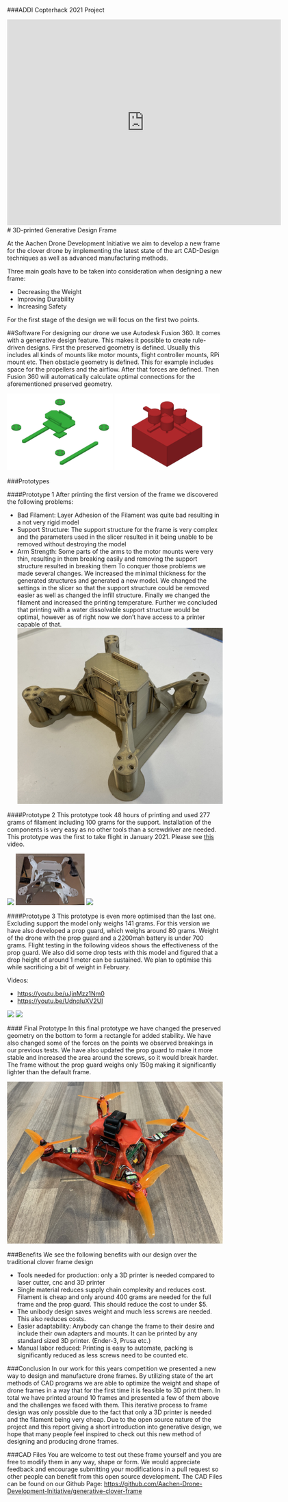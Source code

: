 ###ADDI Copterhack 2021 Project


<iframe width="640" height="480" src="https://www.youtube.com/embed/EAGNmtpuTDc" frameborder="0" allow="accelerometer; autoplay; encrypted-media; gyroscope; picture-in-picture" allowfullscreen></iframe>
# 3D-printed Generative Design Frame

At the Aachen Drone Development Initiative we aim to develop a new frame for the clover drone by implementing the latest state of the art CAD-Design techniques as well as advanced manufacturing methods.

Three main goals have to be taken into consideration when designing a new frame:
- Decreasing the Weight
- Improving Durability
- Increasing Safety 

For the first stage of the design we will focus on the first two points.

##Software
For designing our drone we use Autodesk Fusion 360. It comes with a generative design feature. This makes it possible to create rule-driven designs. First the preserved geometry is defined. Usually this includes all kinds of mounts like motor mounts, flight controller mounts, RPi mount etc. Then obstacle geometry is defined. This for example includes space for the propellers and the airflow. After that forces are defined. Then Fusion 360 will automatically calculate optimal connections for the aforementioned preserved geometry.

<p float="left">
  <img src="../assets/generative-design-frame/preservedgeometry.png" width="49%" />
  <img src="../assets/generative-design-frame/obstacle.png" width="49%" /> 
  
</p>
###Prototypes

####Prototype 1
After printing the first version of the frame we discovered the following problems:
- Bad Filament: Layer Adhesion of the Filament was quite bad resulting in a not very rigid model
- Support Structure: The support structure for the frame is very complex and the parameters used in the slicer resulted in it being unable to be removed without destroying the model
- Arm Strength: Some parts of the arms to the motor mounts were very thin, resulting in them breaking easily and removing the support structure resulted in breaking them
To conquer those problems we made several changes. We increased the minimal thickness for the generated structures and generated a new model. We changed the settings in the slicer so that the support structure could be removed easier as well as changed the infill structure. Finally we changed the filament and increased the printing temperature. Further we concluded that printing with a water dissolvable support structure would be optimal, however as of right now we don’t have access to a printer capable of that.
![Prototype 1](../assets/generative-design-frame/p1.JPG)

####Prototype 2
This prototype took 48 hours of printing and used 277 grams of filament including 100 grams for the support. Installation of the components is very easy as no other tools than a screwdriver are needed. This prototype was the first to take flight in January 2021. Please see [this](https://youtu.be/M4f8_JmJADM) video.
<p float="left">
  <img src="../assets/generative-design-frame/p21.png" width="32%" />
  <img src="../assets/generative-design-frame/p22.png" width="32%" /> 
  <img src="../assets/generative-design-frame/p23.png" width="32%" /> 
</p>
####Prototype 3
This prototype is even more optimised than the last one. Excluding support the model only weighs 141 grams. For this version we have also developed a prop guard, which weighs around 80 grams. Weight of the drone with the prop guard and a 2200mah battery is under 700 grams. Flight testing in the following videos shows the effectiveness of the prop guard. We also did some drop tests with this model and figured that a drop height of around 1 meter can be sustained. We plan to optimise this while sacrificing a bit of weight in February.

Videos:
- https://youtu.be/uJjnMzz1Nm0 
- https://youtu.be/UdnqIuXV2UI

<p float="left">
  <img src="../assets/generative-design-frame/p31.png" width="49%" />
  <img src="../assets/generative-design-frame/p32.png" width="49%" /> 
  
</p>
#### Final Prototype
In this final prototype we have changed the preserved geometry on the bottom to form a rectangle for added stability. We have also changed some of the forces on the points we observed breakings in our previous tests. We have also updated the prop guard to make it more stable and increased the area around the screws, so it would break harder. The frame without the prop guard weighs only 150g making it significantly lighter than the default frame.

![final prototype](../assets/generative-design-frame/f.JPG)

###Benefits
We see the following benefits with our design over the traditional clover frame design
- Tools needed for production: only a 3D printer is needed compared to laser cutter, cnc and 3D printer
- Single material reduces supply chain complexity and reduces cost. Filament is cheap and only around 400 grams are needed for the full frame and the prop guard. This should reduce the cost to under $5.
- The unibody design saves weight and much less screws are needed. This also reduces costs.
- Easier adaptability: Anybody can change the frame to their desire and include their own adapters and mounts. It can be printed by any standard sized 3D printer. (Ender-3, Prusa etc.)
- Manual labor reduced: Printing is easy to automate, packing is significantly reduced as less screws need to be counted etc.

###Conclusion
In our work for this years competition we presented a new way to design and manufacture drone frames. By utilizing state of the art methods of CAD programs we are able to optimize the weight and shape of drone frames in a way that for the first time it is feasible to 3D print them. In total we have printed around 10 frames and presented a few of them above and the challenges we faced with them. This iterative process to frame design was only possible due to the fact that only a 3D printer is needed and the filament being very cheap. Due to the open source nature of the project and this report giving a short introduction into generative design, we hope that many people feel inspired to check out this new method of designing and producing drone frames.


###CAD Files
You are welcome to test out these frame yourself and you are free to modify them in any way, shape or form. We would appreciate feedback and encourage submitting your modifications in a pull request so other people can benefit from this open source development.
The CAD Files can be found on our Github Page: https://github.com/Aachen-Drone-Development-Initiative/generative-clover-frame


